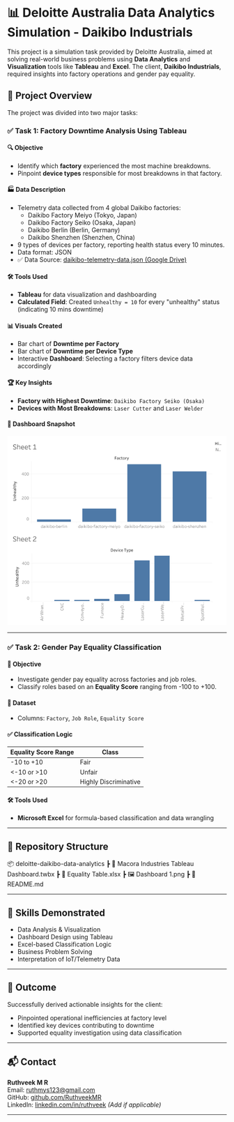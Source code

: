 # 📊 Deloitte Australia Data Analytics Simulation - Daikibo Industrials

This project is a simulation task provided by Deloitte Australia, aimed at solving real-world business problems using **Data Analytics** and **Visualization** tools like **Tableau** and **Excel**. The client, **Daikibo Industrials**, required insights into factory operations and gender pay equality.

## 🧠 Project Overview

The project was divided into two major tasks:

### ✅ Task 1: Factory Downtime Analysis Using Tableau

#### 🔍 Objective
- Identify which **factory** experienced the most machine breakdowns.
- Pinpoint **device types** responsible for most breakdowns in that factory.

#### 🏭 Data Description
- Telemetry data collected from 4 global Daikibo factories:
  - Daikibo Factory Meiyo (Tokyo, Japan)
  - Daikibo Factory Seiko (Osaka, Japan)
  - Daikibo Berlin (Berlin, Germany)
  - Daikibo Shenzhen (Shenzhen, China)
- 9 types of devices per factory, reporting health status every 10 minutes.
- Data format: JSON  
- ✅ Data Source: [daikibo-telemetry-data.json (Google Drive)](https://drive.google.com/file/d/1ecHg2qtMnw5Pbujl_GazxU6NqEU3h7kU/view?usp=drive_link)

#### 🛠 Tools Used
- **Tableau** for data visualization and dashboarding
- **Calculated Field**: Created `Unhealthy = 10` for every "unhealthy" status (indicating 10 mins downtime)

#### 📊 Visuals Created
- Bar chart of **Downtime per Factory**
- Bar chart of **Downtime per Device Type**
- Interactive **Dashboard**: Selecting a factory filters device data accordingly

#### 🏆 Key Insights
- **Factory with Highest Downtime**: `Daikibo Factory Seiko (Osaka)`
- **Devices with Most Breakdowns**: `Laser Cutter` and `Laser Welder`

#### 📸 Dashboard Snapshot

![Dashboard Screenshot](Dashboard%201.png)

---

### ✅ Task 2: Gender Pay Equality Classification

#### 🎯 Objective
- Investigate gender pay equality across factories and job roles.
- Classify roles based on an **Equality Score** ranging from -100 to +100.

#### 📄 Dataset
- Columns: `Factory`, `Job Role`, `Equality Score`

#### ✅ Classification Logic
| Equality Score Range | Class                |
|----------------------|----------------------|
| -10 to +10           | Fair                 |
| <-10 or >10          | Unfair               |
| <-20 or >20          | Highly Discriminative |

#### 🛠 Tools Used
- **Microsoft Excel** for formula-based classification and data wrangling

---

## 📁 Repository Structure
📦 deloitte-daikibo-data-analytics
┣ 📄 Macora Industries Tableau Dashboard.twbx
┣ 📄 Equality Table.xlsx
┣ 🖼️ Dashboard 1.png
┣ 📄 README.md

---

## 🧠 Skills Demonstrated

- Data Analysis & Visualization
- Dashboard Design using Tableau
- Excel-based Classification Logic
- Business Problem Solving
- Interpretation of IoT/Telemetry Data

---

## 🚀 Outcome

Successfully derived actionable insights for the client:
- Pinpointed operational inefficiencies at factory level
- Identified key devices contributing to downtime
- Supported equality investigation using data classification

---

## 📬 Contact

**Ruthveek M R**  
Email: [ruthmys123@gmail.com](mailto:ruthmys123@gmail.com)  
GitHub: [github.com/RuthveekMR](https://github.com/RuthveekMR)  
LinkedIn: [linkedin.com/in/ruthveek](https://linkedin.com/in/ruthveek) *(Add if applicable)*

---



